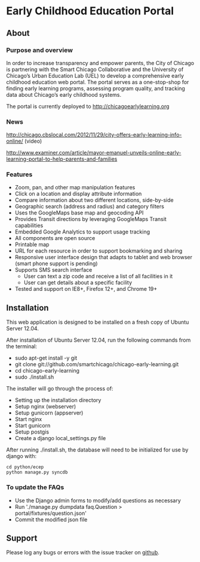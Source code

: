 # Early Childhood Education Portal

## About

### Purpose and overview

In order to increase transparency and empower parents, the City of Chicago is partnering with the Smart Chicago Collaborative and the University of Chicago’s Urban Education Lab (UEL) to develop a comprehensive early childhood education web portal. The portal serves as a one-stop-shop for finding early learning programs, assessing program quality, and tracking data about Chicago’s early childhood systems.


The portal is currently deployed to http://chicagoearlylearning.org



### News

http://chicago.cbslocal.com/2012/11/29/city-offers-early-learning-info-online/ (video)

http://www.examiner.com/article/mayor-emanuel-unveils-online-early-learning-portal-to-help-parents-and-families

### Features

* Zoom, pan, and other map manipulation features
* Click on a location and display attribute information
* Compare information about two different locations, side-by-side
* Geographic search (address and radius) and category filters
* Uses the GoogleMaps base map and geocoding API
* Provides Transit directions by leveraging GoogleMaps Transit capabilities
* Embedded Google Analytics to support usage tracking
* All components are open source
* Printable map
* URL for each resource in order to support bookmarking and sharing
* Responsive user interface design that adapts to tablet and web browser (smart phone support is pending)
* Supports SMS search interface
    * User can text a zip code and receive a list of all facilities in it
    * User can get details about a specific facility
* Tested and support on IE8+, Firefox 12+, and Chrome 19+


## Installation

This web application is designed to be installed on a fresh copy of Ubuntu Server 12.04.

After installation of Ubuntu Server 12.04, run the following commands from the terminal:

* sudo apt-get install -y git
* git clone git://github.com/smartchicago/chicago-early-learning.git
* cd chicago-early-learning
* sudo ./install.sh

The installer will go through the process of:

* Setting up the installation directory
* Setup nginx (webserver)
* Setup gunicorn (appserver)
* Start nginx
* Start gunicorn
* Setup postgis
* Create a django local_settings.py file

After running ./install.sh, the database will need to be initialized for use by django with:

    cd python/ecep
    python manage.py syncdb

### To update the FAQs
* Use the Django admin forms to modify/add questions as necessary
* Run './manage.py dumpdata faq.Question > portal/fixtures/question.json'
* Commit the modified json file

## Support

Please log any bugs or errors with the issue tracker on [github](https://github.com/smartchicago/chicago-early-learning/issues).

